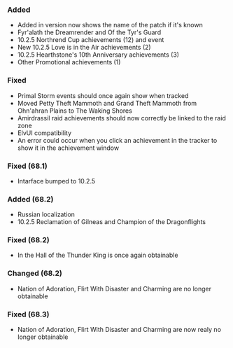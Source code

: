 <p><h3>Added</h3></p>
<ul>
<li>Added in version now shows the name of the patch if it's known</li>
<li>Fyr'alath the Dreamrender and Of the Tyr's Guard</li>
<li>10.2.5 Northrend Cup achievements (12) and event</li>
<li>New 10.2.5 Love is in the Air achievements (2)</li>
<li>10.2.5 Hearthstone's 10th Anniversary achievements (3)</li>
<li>Other Promotional achievements (1)</li>
</ul>
<p><h3>Fixed</h3></p>
<ul>
<li>Primal Storm events should once again show when tracked</li>
<li>Moved Petty Theft Mammoth and Grand Theft Mammoth from Ohn'ahran Plains to The Waking Shores</li>
<li>Amirdrassil raid achievements should now correctly be linked to the raid zone</li>
<li>ElvUI compatibility</li>
<li>An error could occur when you click an achievement in the tracker to show it in the achievement window</li>
</ul>
<p><h3>Fixed (68.1)</h3></p>
<ul>
<li>Intarface bumped to 10.2.5</li>
</ul>
<p><h3>Added (68.2)</h3></p>
<ul>
<li>Russian localization</li>
<li>10.2.5 Reclamation of Gilneas and Champion of the Dragonflights</li>
</ul>
<p><h3>Fixed (68.2)</h3></p>
<ul>
<li>In the Hall of the Thunder King is once again obtainable</li>
</ul>
<p><h3>Changed (68.2)</h3></p>
<ul>
<li>Nation of Adoration, Flirt With Disaster and Charming are no longer obtainable</li>
</ul>
<p><h3>Fixed (68.3)</h3></p>
<ul>
<li>Nation of Adoration, Flirt With Disaster and Charming are now realy no longer obtainable</li>
</ul>